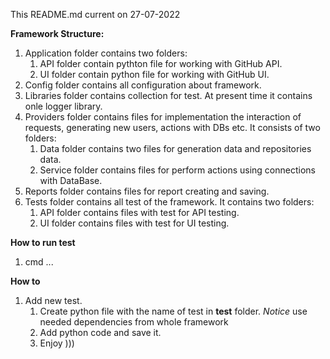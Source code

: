 This README.md current on  27-07-2022

**Framework Structure:**
1. Application folder contains two folders:
    1. API folder contain pythton file for working with GitHub API.
    2. UI folder contain python file for working with GitHub UI.
2. Config folder contains all configuration about framework.
3. Libraries folder contains collection for test.
    At present time it contains onle logger library.
4. Providers folder contains files for implementation the interaction of requests, generating new users, actions with DBs etc. It consists of two folders:
    1. Data folder contains two files for generation data and repositories data.
    2. Service folder contains files for perform actions using connections with DataBase.
5. Reports folder contains files for report creating and saving.
6. Tests folder contains all test of the framework. It contains two folders:
    1. API folder contains files with test for API testing.
    2. UI folder contains files with test for UI testing.


**How to run test**
1. cmd ...


**How to**
1. Add new test.
    1. Create python file with the name of test in **test** folder.
    *Notice* use needed dependencies from whole framework
    2. Add python code and save it.
    3. Enjoy )))


